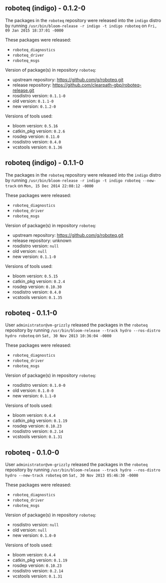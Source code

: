 ## roboteq (indigo) - 0.1.2-0

The packages in the `roboteq` repository were released into the `indigo` distro by running `/usr/bin/bloom-release -r indigo -t indigo roboteq` on `Fri, 09 Jan 2015 18:37:01 -0000`

These packages were released:
- `roboteq_diagnostics`
- `roboteq_driver`
- `roboteq_msgs`

Version of package(s) in repository `roboteq`:
- upstream repository: https://github.com/g/roboteq.git
- release repository: https://github.com/clearpath-gbp/roboteq-release.git
- rosdistro version: `0.1.1-0`
- old version: `0.1.1-0`
- new version: `0.1.2-0`

Versions of tools used:
- bloom version: `0.5.16`
- catkin_pkg version: `0.2.6`
- rosdep version: `0.11.0`
- rosdistro version: `0.4.0`
- vcstools version: `0.1.36`


## roboteq (indigo) - 0.1.1-0

The packages in the `roboteq` repository were released into the `indigo` distro by running `/usr/bin/bloom-release -r indigo -t indigo roboteq --new-track` on `Mon, 15 Dec 2014 22:08:12 -0000`

These packages were released:
- `roboteq_diagnostics`
- `roboteq_driver`
- `roboteq_msgs`

Version of package(s) in repository `roboteq`:
- upstream repository: https://github.com/g/roboteq.git
- release repository: unknown
- rosdistro version: `null`
- old version: `null`
- new version: `0.1.1-0`

Versions of tools used:
- bloom version: `0.5.15`
- catkin_pkg version: `0.2.4`
- rosdep version: `0.10.30`
- rosdistro version: `0.4.0`
- vcstools version: `0.1.35`


## roboteq - 0.1.1-0

User `administrator@vm-grizzly` released the packages in the `roboteq` repository by running `/usr/bin/bloom-release --track hydro --ros-distro hydro roboteq` on `Sat, 30 Nov 2013 10:36:04 -0000`

These packages were released:
- `roboteq_diagnostics`
- `roboteq_driver`
- `roboteq_msgs`

Version of package(s) in repository `roboteq`:
- rosdistro version: `0.1.0-0`
- old version: `0.1.0-0`
- new version: `0.1.1-0`

Versions of tools used:
- bloom version: `0.4.4`
- catkin_pkg version: `0.1.19`
- rosdep version: `0.10.23`
- rosdistro version: `0.2.14`
- vcstools version: `0.1.31`


## roboteq - 0.1.0-0

User `administrator@vm-grizzly` released the packages in the `roboteq` repository by running `/usr/bin/bloom-release --track hydro --ros-distro hydro --new-track roboteq` on `Sat, 30 Nov 2013 05:46:30 -0000`

These packages were released:
- `roboteq_diagnostics`
- `roboteq_driver`
- `roboteq_msgs`

Version of package(s) in repository `roboteq`:
- rosdistro version: `null`
- old version: `null`
- new version: `0.1.0-0`

Versions of tools used:
- bloom version: `0.4.4`
- catkin_pkg version: `0.1.19`
- rosdep version: `0.10.23`
- rosdistro version: `0.2.14`
- vcstools version: `0.1.31`


